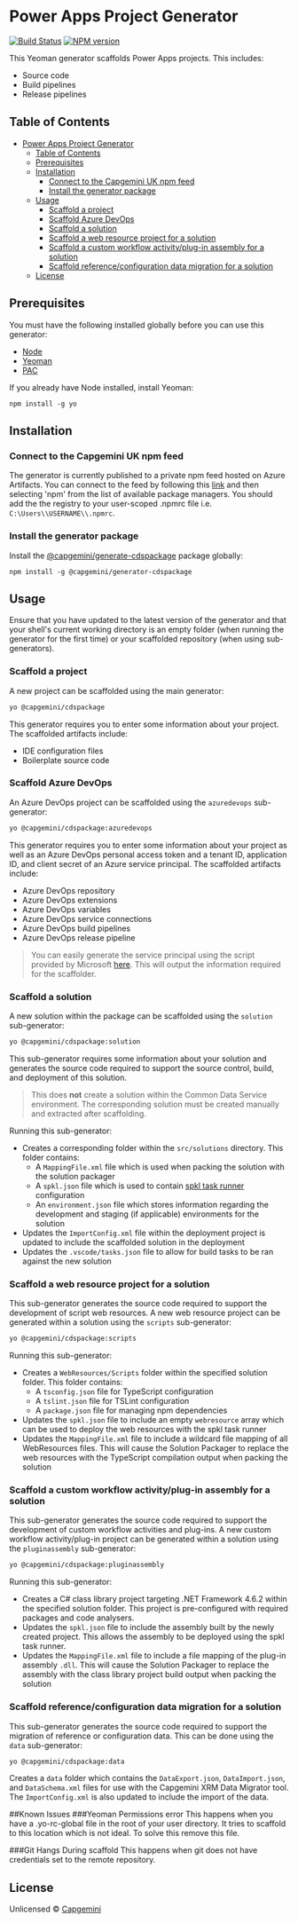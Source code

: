 # Power Apps Project Generator 
[![Build Status](https://dev.azure.com/capgeminiuk/Capgemini%20Reusable%20IP/_apis/build/status/generator-cdspackage?branchName=master)](https://dev.azure.com/capgeminiuk/Capgemini%20Reusable%20IP/_build/latest?definitionId=115&branchName=master)
[![NPM version](https://feeds.dev.azure.com/capgeminiuk/_apis/public/Packaging/Feeds/25162f08-da5e-4c04-bac0-40216eaa4bf9/Packages/48ba9982-c47a-4df2-bc62-3f560c69391d/badge?api-version=5.1-preview.1)](https://dev.azure.com/capgeminiuk/Capgemini%20Reusable%20IP/_packaging?_a=package&feed=CapgeminiIp&package=%40capgemini%2Fgenerator-cdspackage&protocolType=Npm)

This Yeoman generator scaffolds Power Apps projects. This includes:

- Source code
- Build pipelines
- Release pipelines

## Table of Contents
- [Power Apps Project Generator](#power-apps-project-generator)
  - [Table of Contents](#table-of-contents)
  - [Prerequisites](#prerequisites)
  - [Installation](#installation)
    - [Connect to the Capgemini UK npm feed](#connect-to-the-capgemini-uk-npm-feed)
    - [Install the generator package](#install-the-generator-package)
  - [Usage](#usage)
    - [Scaffold a project](#scaffold-a-project)
    - [Scaffold Azure DevOps](#scaffold-azure-devops)
    - [Scaffold a solution](#scaffold-a-solution)
    - [Scaffold a web resource project for a solution](#scaffold-a-web-resource-project-for-a-solution)
    - [Scaffold a custom workflow activity/plug-in assembly for a solution](#scaffold-a-custom-workflow-activityplug-in-assembly-for-a-solution)
    - [Scaffold reference/configuration data migration for a solution](#scaffold-referenceconfiguration-data-migration-for-a-solution)
  - [License](#license)

## Prerequisites

You must have the following installed globally before you can use this generator:
- [Node](https://nodejs.org/en/)
- [Yeoman](https://yeoman.io/)
- [PAC](https://docs.microsoft.com/en-us/powerapps/developer/data-platform/powerapps-cli)

If you already have Node installed, install Yeoman: 

```
npm install -g yo
```

## Installation

### Connect to the Capgemini UK npm feed

The generator is currently published to a private npm feed hosted on Azure Artifacts. You can connect to the feed by following this [link](https://capgeminiuk.visualstudio.com/Microsoft%20Community/_packaging?_a=connect&feed=CapgeminiIp) and then selecting 'npm' from the list of available package managers. You should add the the registry to your user-scoped .npmrc file i.e. `C:\Users\\USERNAME\\.npmrc`.

### Install the generator package

Install the [@capgemini/generate-cdspackage](https://dev.azure.com/capgeminiuk/Microsoft%20Community/_packaging?_a=package&feed=CapgeminiIp&package=%40capgemini%2Fgenerator-cdspackage&protocolType=Npm) package globally: 

```
npm install -g @capgemini/generator-cdspackage
```

## Usage

Ensure that you have updated to the latest version of the generator and that your shell's current working directory is an empty folder (when running the generator for the first time) or your scaffolded repository (when using sub-generators).

### Scaffold a project

A new project can be scaffolded using the main generator:

```bash
yo @capgemini/cdspackage
```

This generator requires you to enter some information about your project. The scaffolded artifacts include:

- IDE configuration files
- Boilerplate source code

### Scaffold Azure DevOps

An Azure DevOps project can be scaffolded using the `azuredevops` sub-generator:

```bash
yo @capgemini/cdspackage:azuredevops
```

This generator requires you to enter some information about your project as well as an Azure DevOps personal access token and a tenant ID, application ID, and client secret of an Azure service principal. The scaffolded artifacts include:

- Azure DevOps repository
- Azure DevOps extensions
- Azure DevOps variables
- Azure DevOps service connections
- Azure DevOps build pipelines
- Azure DevOps release pipeline

> You can easily generate the service principal using the script provided by Microsoft [here](https://docs.microsoft.com/en-us/power-platform/alm/devops-build-tools#create-service-principal-and-client-secret-using-powershell). This will output the information required for the scaffolder.

### Scaffold a solution

A new solution within the package can be scaffolded using the `solution` sub-generator:

```bash
yo @capgemini/cdspackage:solution
```

This sub-generator requires some information about your solution and generates the source code required to support the source control, build, and deployment of this solution.

> This does __not__ create a solution within the Common Data Service environment. The corresponding solution must be created manually and extracted after scaffolding.

Running this sub-generator:

- Creates a corresponding folder within the `src/solutions` directory. This folder contains:
    - A `MappingFile.xml` file which is used when packing the solution with the solution packager
    - A `spkl.json` file which is used to contain [spkl task runner](https://github.com/scottdurow/SparkleXrm/wiki/spkl) configuration 
    - An `environment.json` file which stores information regarding the development and staging (if applicable) environments for the solution
- Updates the `ImportConfig.xml` file within the deployment project is updated to include the scaffolded solution in the deployment
- Updates the `.vscode/tasks.json` file to allow for build tasks to be ran against the new solution

### Scaffold a web resource project for a solution

This sub-generator generates the source code required to support the development of script web resources. A new web resource project can be generated within a solution using the `scripts` sub-generator:

```bash
yo @capgemini/cdspackage:scripts
```

Running this sub-generator:

- Creates a `WebResources/Scripts` folder within the specified solution folder. This folder contains:
    - A `tsconfig.json` file for TypeScript configuration
    - A `tslint.json` file for TSLint configuration
    - A `package.json` file for managing npm dependencies
- Updates the `spkl.json` file to include an empty `webresource` array which can be used to deploy the web resources with the spkl task runner
- Updates the `MappingFile.xml` file to include a wildcard file mapping of all WebResources files. This will cause the Solution Packager to replace the web resources with the TypeScript compilation output when packing the solution

### Scaffold a custom workflow activity/plug-in assembly for a solution

This sub-generator generates the source code required to support the development of custom workflow activities and plug-ins. A new custom workflow activity/plug-in project can be generated within a solution using the `pluginassembly` sub-generator:

```bash
yo @capgemini/cdspackage:pluginassembly
```

Running this sub-generator:

- Creates a C# class library project targeting .NET Framework 4.6.2 within the specified solution folder. This project is pre-configured with required packages and code analysers.
- Updates the `spkl.json` file to include the assembly built by the newly created project. This allows the assembly to be deployed using the spkl task runner.
- Updates the `MappingFile.xml` file to include a file mapping of the plug-in assembly `.dll`. This will cause the Solution Packager to replace the assembly with the class library project build output when packing the solution

### Scaffold reference/configuration data migration for a solution

This sub-generator generates the source code required to support the migration of reference or configuration data. This can be done using the `data` sub-generator:

```bash
yo @capgemini/cdspackage:data
```

Creates a `data` folder which contains the `DataExport.json`, `DataImport.json`, and `DataSchema.xml` files for use with the Capgemini XRM Data Migrator tool. The `ImportConfig.xml` is also updated to include the import of the data.

##Known Issues
###Yeoman Permissions error
This happens when you have a .yo-rc-global file in the root of your user directory. It tries to scaffold to this location which is not ideal. To solve this remove this file.

###Git Hangs During scaffold
This happens when git does not have credentials set to the remote repository.

## License

Unlicensed © [Capgemini](https://capgemini.com)
